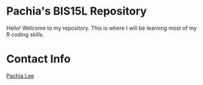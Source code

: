 # Pachia's BIS15L Repository
Hello! Welcome to my repository. This is where I will be learning most of my R coding skills. 

# Contact Info
[Pachia Lee](pallee@ucdavis.edu)
